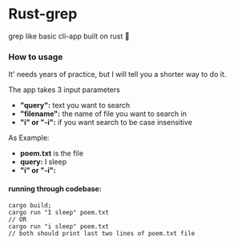 # Rust-grep
grep like basic cli-app built on rust 🦀

### How to usage
It' needs years of practice, but I will tell you a shorter way to do it.

The app takes 3 input parameters
- **"query":** text you want to search
- **"filename":** the name of file you want to search in
- **"i" or "-i":** if you want search to be case insensitive

As Example: 
- **poem.txt** is the file
- **query:** I sleep
- **"i" or "-i":**

#### running through codebase: 
```
cargo build;
cargo run "I sleep" poem.txt
// OR 
cargo run "i sleep" poem.txt
// both should print last two lines of poem.txt file
```